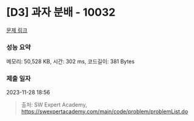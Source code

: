 # [D3] 과자 분배 - 10032 

[문제 링크](https://swexpertacademy.com/main/code/problem/problemDetail.do?contestProbId=AXJZ6_6KCLcDFAU3) 

### 성능 요약

메모리: 50,528 KB, 시간: 302 ms, 코드길이: 381 Bytes

### 제출 일자

2023-11-28 18:56



> 출처: SW Expert Academy, https://swexpertacademy.com/main/code/problem/problemList.do